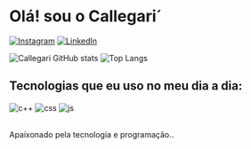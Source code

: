# Olá! sou o Callegari´

[![Instagram](https://img.shields.io/badge/Instagram-E4405F?style=for-the-badge&logo=instagram&logoColor=white)](https://www.instagram.com/rafacallega/)
[![LinkedIn](https://img.shields.io/badge/LinkedIn-0077B5?style=for-the-badge&logo=linkedin&logoColor=white)](https://www.linkedin.com/in/rafael-callegari-804429274/)

![Callegari GitHub stats](https://github-readme-stats.vercel.app/api?username=CALLEGARii&show_icons=true&theme=dark&count_private=true&title_color=FF69B4) ![Top Langs](https://github-readme-stats.vercel.app/api/top-langs/?username=CALLEGARii&theme=dark&layout=compact&title_color=FF69B4&langs_count=10&card_width=445)


## Tecnologias que eu uso no meu dia a dia:

<div style="display: inline_block">
  <img align="center" alt="c++" src="https://img.shields.io/badge/C++-00599C?style=for-the-badge&logo=c%2B%2B&logoColor=white" />
  <img align="center" alt="css" src="https://img.shields.io/badge/CSS3-1572B6?style=for-the-badge&logo=css3&logoColor=white" />
  <img align="center" alt="js" src="https://img.shields.io/badge/JavaScript-F7DF1E?style=for-the-badge&logo=javascript&logoColor=black" />
</div><br/>

Apaixonado pela tecnologia e programação..

